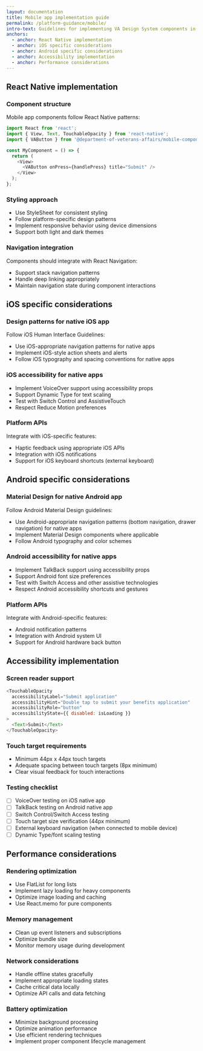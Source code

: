 ```yaml
---
layout: documentation
title: Mobile app implementation guide
permalink: /platform-guidance/mobile/
intro-text: Guidelines for implementing VA Design System components in the VA Health and Benefits mobile app using React Native.
anchors:
  - anchor: React Native implementation
  - anchor: iOS specific considerations
  - anchor: Android specific considerations  
  - anchor: Accessibility implementation
  - anchor: Performance considerations
---
```


## React Native implementation

### Component structure
Mobile app components follow React Native patterns:
```javascript
import React from 'react';
import { View, Text, TouchableOpacity } from 'react-native';
import { VAButton } from '@department-of-veterans-affairs/mobile-component-library';

const MyComponent = () => {
  return (
    <View>
      <VAButton onPress={handlePress} title="Submit" />
    </View>
  );
};
```

### Styling approach
- Use StyleSheet for consistent styling
- Follow platform-specific design patterns
- Implement responsive behavior using device dimensions
- Support both light and dark themes

### Navigation integration
Components should integrate with React Navigation:
- Support stack navigation patterns
- Handle deep linking appropriately
- Maintain navigation state during component interactions

## iOS specific considerations

### Design patterns for native iOS app
Follow iOS Human Interface Guidelines:
- Use iOS-appropriate navigation patterns for native apps
- Implement iOS-style action sheets and alerts
- Follow iOS typography and spacing conventions for native apps

### iOS accessibility for native apps
- Implement VoiceOver support using accessibility props
- Support Dynamic Type for text scaling
- Test with Switch Control and AssistiveTouch
- Respect Reduce Motion preferences

### Platform APIs
Integrate with iOS-specific features:
- Haptic feedback using appropriate iOS APIs
- Integration with iOS notifications
- Support for iOS keyboard shortcuts (external keyboard)

## Android specific considerations

### Material Design for native Android app
Follow Android Material Design guidelines:
- Use Android-appropriate navigation patterns (bottom navigation, drawer navigation) for native apps
- Implement Material Design components where applicable
- Follow Android typography and color schemes

### Android accessibility for native apps
- Implement TalkBack support using accessibility props
- Support Android font size preferences
- Test with Switch Access and other assistive technologies
- Respect Android accessibility shortcuts and gestures

### Platform APIs
Integrate with Android-specific features:
- Android notification patterns
- Integration with Android system UI
- Support for Android hardware back button

## Accessibility implementation

### Screen reader support
```javascript
<TouchableOpacity
  accessibilityLabel="Submit application"
  accessibilityHint="Double tap to submit your benefits application"
  accessibilityRole="button"
  accessibilityState={{ disabled: isLoading }}
>
  <Text>Submit</Text>
</TouchableOpacity>
```

### Touch target requirements
- Minimum 44px x 44px touch targets
- Adequate spacing between touch targets (8px minimum)
- Clear visual feedback for touch interactions

### Testing checklist
- [ ] VoiceOver testing on iOS native app
- [ ] TalkBack testing on Android native app  
- [ ] Switch Control/Switch Access testing
- [ ] Touch target size verification (44px minimum)
- [ ] External keyboard navigation (when connected to mobile device)
- [ ] Dynamic Type/font scaling testing

## Performance considerations

### Rendering optimization
- Use FlatList for long lists
- Implement lazy loading for heavy components
- Optimize image loading and caching
- Use React.memo for pure components

### Memory management
- Clean up event listeners and subscriptions
- Optimize bundle size
- Monitor memory usage during development

### Network considerations
- Handle offline states gracefully
- Implement appropriate loading states
- Cache critical data locally
- Optimize API calls and data fetching

### Battery optimization
- Minimize background processing
- Optimize animation performance
- Use efficient rendering techniques
- Implement proper component lifecycle management
